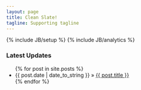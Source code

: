 ```yaml
---
layout: page
title: Clean Slate!
tagline: Supporting tagline
---
```

{% include JB/setup %}
{% include JB/analytics %}

<h3>Latest Updates</h3>

<ul class="posts">
  {% for post in site.posts %}
    <li><span>{{ post.date | date_to_string }}</span> &raquo; <a href="{{ BASE_PATH }}{{ post.url }}">{{ post.title }}</a></li>
  {% endfor %}
</ul>
